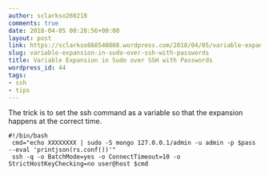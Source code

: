 ```yaml
---
author: sclarkso260218
comments: true
date: 2018-04-05 00:28:56+00:00
layout: post
link: https://sclarkso860540808.wordpress.com/2018/04/05/variable-expansion-in-sudo-over-ssh-with-passwords/
slug: variable-expansion-in-sudo-over-ssh-with-passwords
title: Variable Expansion in Sudo over SSH with Passwords
wordpress_id: 44
tags:
- ssh
- tips
---
```


The trick is to set the ssh command as a variable so that the expansion happens at the correct time.

    
    #!/bin/bash
     cmd="echo XXXXXXXX | sudo -S mongo 127.0.0.1/admin -u admin -p $pass --eval 'printjson(rs.conf())'"
     ssh -q -o BatchMode=yes -o ConnectTimeout=10 -o StrictHostKeyChecking=no user@host $cmd
